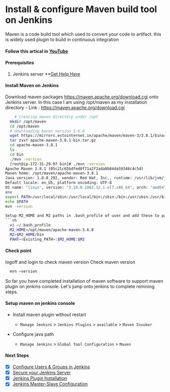 #  Install & configure Maven build tool on Jenkins
Maven is a code build tool which used to convert your code to artifact. this is widely used plugin to build in continuous integration

#### Follow this artical in **[YouTube](https://www.youtube.com/watch?v=wgfsVmHnAiM)**

#### Prerequisites
1. Jenkins server **[Get Help Here](https://www.youtube.com/watch?v=M32O4Yv0ANc)

#### Install Maven on Jenkins
Download maven packages https://maven.apache.org/download.cgi onto Jenkins server. In this case I am using /opt/maven as my installation directory
	- Link : https://maven.apache.org/download.cgi
```sh
    # Creating maven directory under /opt
  mkdir /opt/maven
  cd /opt/maven
  # downloading maven version 3.6.0
  wget https://mirrors.estointernet.in/apache/maven/maven-3/3.8.1/binaries/apache-maven-3.8.1-bin.tar.gz
  tar zvxf apache-maven-3.8.1-bin.tar.gz
  cd apache-maven-3.8.1
  ls
  cd bin
  ./mvn -version
  [root@ip-172-31-29-97 bin]# ./mvn -version
Apache Maven 3.8.1 (05c21c65bdfed0f71a2f2ada8b84da59348c4c5d)
Maven home: /opt/maven/apache-maven-3.8.1
Java version: 1.8.0_292, vendor: Red Hat, Inc., runtime: /usr/lib/jvm/java-1.8.0-openjdk-1.8.0.292.b10-1.el7_9.x86_64/jre
Default locale: en_US, platform encoding: UTF-8
OS name: "linux", version: "3.10.0-1062.12.1.el7.x86_64", arch: "amd64", family: "unix"
env
export PATH=/usr/local/sbin:/usr/local/bin:/sbin:/bin:/usr/sbin:/usr/bin:/root/bin:/opt/maven/apache-maven-3.8.1/bin
echo $PATH
mvn -version
	
Setup M2_HOME and M2 paths in .bash_profile of user and add these to path variable
```sh
  vi ~/.bash_profile
  M2_HOME=/opt/maven/apache-maven-3.6.0
  M2=$M2_HOME/bin
  PAHT=<Existing_PATH>:$M2_HOME:$M2
```
#### Check point 
logoff and login to check maven version
Check maven version 
```sh
  mvn –version
```
So far you have completed installation of maven software to support maven plugin on jenkins console. Let's jump onto jenkins to complete remining steps. 

#### Setup maven on jenkins console
- Install maven plugin without restart  
  - `Manage Jenkins` > `Jenkins Plugins` > `available` > `Maven Invoker`

- Configure java path
  - `Manage Jenkins` > `Global Tool Configuration` > `Maven`

#### Next Steps

- [x] [Configure Users & Groups in Jenkins](https://youtu.be/jZOqcB32dYM)
- [x] [Secure your Jenkins Server](https://youtu.be/19FmJumnkDc)
- [x] [Jenkins Plugin Installation](https://youtu.be/p_PqPBbjaZ4)
- [x] [Jenkins Master-Slave Configuration](https://youtu.be/hwrYURP4O2k)

